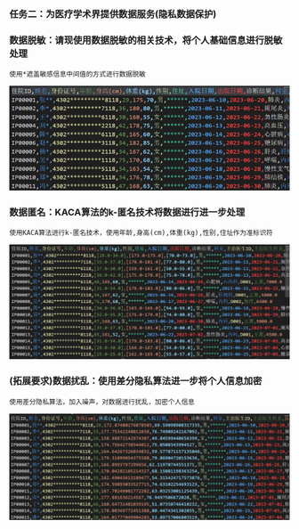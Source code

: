 ### 任务二：为医疗学术界提供数据服务(隐私数据保护)


### 数据脱敏：请现使用数据脱敏的相关技术，将个人基础信息进行脱敏处理 <br>
    使用*遮盖敏感信息中间值的方式进行数据脱敏
![masked](./images/mask.png)
### 数据匿名：KACA算法的k-匿名技术将数据进行进一步处理
    使用KACA算法进行k-匿名技术，使用年龄,身高(cm),体重(kg),性别,住址作为准标识符
![anonymize](./images/anonymize.png)
### (拓展要求)数据扰乱：使用差分隐私算法进一步将个人信息加密
    使用差分隐私算法，加入噪声，对数据进行扰乱，加密个人信息
![disorganize](./images/disorganize.png)